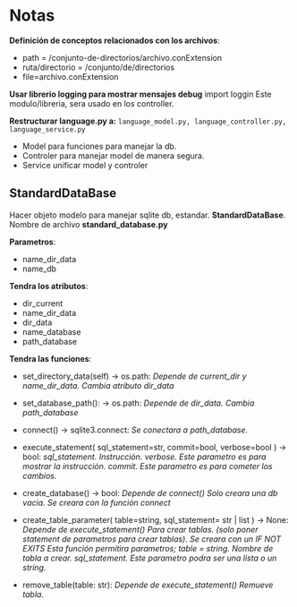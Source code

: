 # Notas
**Definición de conceptos relacionados con los archivos**:
- path = /conjunto-de-directorios/archivo.conExtension
- ruta/directorio = /conjunto/de/directorios
- file=archivo.conExtension

**Usar librerio logging para mostrar mensajes debug**
import loggin
Este modulo/libreria, sera usado en los controller.

**Restructurar language.py a:** ```language_model.py, language_controller.py, language_service.py```
- Model para funciones para manejar la db. 
- Controler para manejar model de manera segura. 
- Service unificar model y controler

## StandardDataBase
Hacer objeto modelo para manejar sqlite db, estandar.
**StandardDataBase**. Nombre de archivo **standard_database.py**

**Parametros**: 
- name_dir_data
- name_db

**Tendra los atributos**:
- dir_current
- name_dir_data
- dir_data
- name_database
- path_database

**Tendra las funciones**:
- set_directory_data(self) -> os.path:
*Depende de current_dir y name_dir_data. Cambia atributo dir_data*

- set_database_path(): -> os.path:
*Depende de dir_data. Cambia path_database*

- connect() -> sqlite3.connect:
*Se conectara a path_database.*

- execute_statement( sql_statement=str, commit=bool, verbose=bool ) -> bool:
*sql_statement. Instrucción.
verbose. Este parametro es para mostrar la instrucción.
commit. Este parametro es para cometer los cambios.*

- create_database() -> bool:
*Depende de connect()
Solo creara una db vacia. Se creara con la función connect*

- create_table_parameter( table=string, sql_statement= str | list ) -> None:
*Depende de execute_statement()
Para crear tablas. (solo poner statement de parametros para crear tablas). Se creara con un IF NOT EXITS
Esta función permitira parametros; 
table = string. Nombre de tabla a crear.
sql_statement. Este parametro podra ser una lista o un string.*

- remove_table(table: str):
*Depende de execute_statement()
Remueve tabla.*
